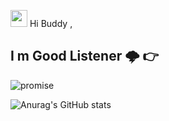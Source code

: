 <img src="https://user-images.githubusercontent.com/5679180/79618120-0daffb80-80be-11ea-819e-d2b0fa904d07.gif" width="27px"> Hi Buddy , 

## I m Good Listener 🌩️ 👉

![promise](https://user-images.githubusercontent.com/61325788/195209100-ea324707-53b6-4c81-a22e-117dab1c959f.png)

![Anurag's GitHub stats](https://github-readme-stats.vercel.app/api?username=anuraghazra&theme=dark&show_icons=true)
